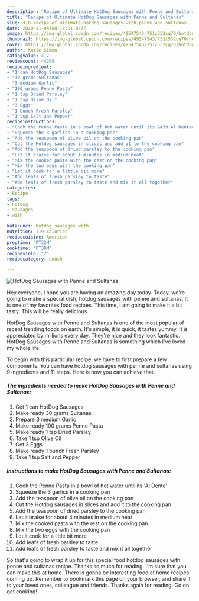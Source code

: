 ```yaml
---
description: "Recipe of Ultimate HotDog Sausages with Penne and Sultanas"
title: "Recipe of Ultimate HotDog Sausages with Penne and Sultanas"
slug: 310-recipe-of-ultimate-hotdog-sausages-with-penne-and-sultanas
date: 2020-11-04T00:12:01.027Z
image: https://img-global.cpcdn.com/recipes/49547543/751x532cq70/hotdog-sausages-with-penne-and-sultanas-recipe-main-photo.jpg
thumbnail: https://img-global.cpcdn.com/recipes/49547543/751x532cq70/hotdog-sausages-with-penne-and-sultanas-recipe-main-photo.jpg
cover: https://img-global.cpcdn.com/recipes/49547543/751x532cq70/hotdog-sausages-with-penne-and-sultanas-recipe-main-photo.jpg
author: Katie Simon
ratingvalue: 4.7
reviewcount: 44269
recipeingredient:
- "1 can HotDog Sausages"
- "30 grams Sultanas"
- "3 medium Garlic"
- "100 grams Penne Pasta"
- "1 tsp Dried Parsley"
- "1 tsp Olive Oil"
- "3 Eggs"
- "1 bunch Fresh Parsley"
- "1 tsp Salt and Pepper"
recipeinstructions:
- "Cook the Penne Pasta in a bowl of hot water until its &#39;Al Dente&#39;"
- "Squeeze the 3 garlics in a cooking pan"
- "Add the teaspoon of olive oil on the cooking pan"
- "Cut the Hotdog sausages in slices and add it to the cooking pan"
- "Add the teaspoon of dried parsley to the cooking pan"
- "Let it braise for about 4 minutes in medium heat"
- "Mix the cooked pasta with the rest on the cooking pan"
- "Mix the two eggs with the cooking pan"
- "Let it cook for a little bit more"
- "Add leafs of fresh parsley to taste"
- "Add leafs of fresh parsley to taste and mix it all together"
categories:
- Recipe
tags:
- hotdog
- sausages
- with

katakunci: hotdog sausages with 
nutrition: 119 calories
recipecuisine: American
preptime: "PT32M"
cooktime: "PT39M"
recipeyield: "2"
recipecategory: Lunch

---
```



![HotDog Sausages with Penne and Sultanas](https://img-global.cpcdn.com/recipes/49547543/751x532cq70/hotdog-sausages-with-penne-and-sultanas-recipe-main-photo.jpg)

Hey everyone, I hope you are having an amazing day today. Today, we're going to make a special dish, hotdog sausages with penne and sultanas. It is one of my favorites food recipes. This time, I am going to make it a bit tasty. This will be really delicious.

HotDog Sausages with Penne and Sultanas is one of the most popular of recent trending foods on earth. It's simple, it is quick, it tastes yummy. It is appreciated by millions every day. They're nice and they look fantastic. HotDog Sausages with Penne and Sultanas is something which I've loved my whole life.




To begin with this particular recipe, we have to first prepare a few components. You can have hotdog sausages with penne and sultanas using 9 ingredients and 11 steps. Here is how you can achieve that.

<!--inarticleads1-->

##### The ingredients needed to make HotDog Sausages with Penne and Sultanas:

1. Get 1 can HotDog Sausages
1. Make ready 30 grams Sultanas
1. Prepare 3 medium Garlic
1. Make ready 100 grams Penne Pasta
1. Make ready 1 tsp Dried Parsley
1. Take 1 tsp Olive Oil
1. Get 3 Eggs
1. Make ready 1 bunch Fresh Parsley
1. Take 1 tsp Salt and Pepper




<!--inarticleads2-->

##### Instructions to make HotDog Sausages with Penne and Sultanas:

1. Cook the Penne Pasta in a bowl of hot water until its &#39;Al Dente&#39;
1. Squeeze the 3 garlics in a cooking pan
1. Add the teaspoon of olive oil on the cooking pan
1. Cut the Hotdog sausages in slices and add it to the cooking pan
1. Add the teaspoon of dried parsley to the cooking pan
1. Let it braise for about 4 minutes in medium heat
1. Mix the cooked pasta with the rest on the cooking pan
1. Mix the two eggs with the cooking pan
1. Let it cook for a little bit more
1. Add leafs of fresh parsley to taste
1. Add leafs of fresh parsley to taste and mix it all together




So that's going to wrap it up for this special food hotdog sausages with penne and sultanas recipe. Thanks so much for reading. I'm sure that you can make this at home. There is gonna be interesting food at home recipes coming up. Remember to bookmark this page on your browser, and share it to your loved ones, colleague and friends. Thanks again for reading. Go on get cooking!

